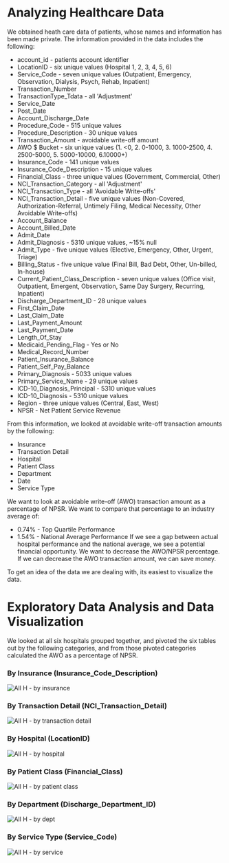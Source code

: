 # Analyzing Healthcare Data

We obtained heath care data of patients, whose names and information has been made private.  The information provided in the data includes the following:

* account_id - patients account identifier
* LocationID - six unique values (Hospital 1, 2, 3, 4, 5, 6)
* Service_Code - seven unique values (Outpatient, Emergency, Observation, Dialysis, Psych, Rehab, Inpatient)
* Transaction_Number
* TransactionType_Tdata - all 'Adjustment'
* Service_Date
* Post_Date
* Account_Discharge_Date
* Procedure_Code - 515 unique values
* Procedure_Description - 30 unique values
* Transaction_Amount - avoidable write-off amount
* AWO $ Bucket - six unique values (1. <0, 2. 0-1000, 3. 1000-2500, 4. 2500-5000, 5. 5000-10000, 6.10000+)
* Insurance_Code - 141 unique values
* Insurance_Code_Description - 15 unique values
* Financial_Class - three unique values (Government, Commercial, Other)
* NCI_Transaction_Category - all 'Adjustment'
* NCI_Transaction_Type - all 'Avoidable Write-offs'
* NCI_Transaction_Detail - five unique values (Non-Covered, Authorization-Referral, Untimely Filing, Medical Necessity, Other Avoidable Write-offs)
* Account_Balance
* Account_Billed_Date
* Admit_Date
* Admit_Diagnosis - 5310 unique values, ~15% null
* Admit_Type - five unique values (Elective, Emergency, Other, Urgent, Triage)
* Billing_Status - five unique value (Final Bill, Bad Debt, Other, Un-billed, In-house)
* Current_Patient_Class_Description - seven unique values (Office visit, Outpatient, Emergent, Observation, Same Day Surgery, Recurring, Inpatient)
* Discharge_Department_ID - 28 unique values
* First_Claim_Date
* Last_Claim_Date
* Last_Payment_Amount
* Last_Payment_Date
* Length_Of_Stay
* Medicaid_Pending_Flag - Yes or No
* Medical_Record_Number
* Patient_Insurance_Balance
* Patient_Self_Pay_Balance
* Primary_Diagnosis - 5033 unique values
* Primary_Service_Name - 29 unique values
* ICD-10_Diagnosis_Principal - 5310 unique values
* ICD-10_Diagnosis - 5310 unique values
* Region - three unique values (Central, East, West)
* NPSR - Net Patient Service Revenue

From this information, we looked at avoidable write-off transaction amounts by the following:
* Insurance
* Transaction Detail
* Hospital
* Patient Class
* Department
* Date
* Service Type

We want to look at avoidable write-off (AWO) transaction amount as a percentage of NPSR.  We want to compare that percentage to an industry average of:
* 0.74% - Top Quartile Performance
* 1.54% - National Average Performance
If we see a gap between actual hospital performance and the national average, we see a potential financial opportunity.  We want to decrease the AWO/NPSR percentage.  If we can decrease the AWO transaction amount, we can save money.

To get an idea of the data we are dealing with, its easiest to visualize the data.

# Exploratory Data Analysis and Data Visualization

We looked at all six hospitals grouped together, and pivoted the six tables out by the following categories, and from those pivoted categories calculated the AWO as a percentage of NPSR.

### By Insurance (Insurance_Code_Description)
![All H - by insurance](images/all_hospitals/all-insurance.png)

### By Transaction Detail (NCI_Transaction_Detail)
![All H - by transaction detail](images/all_hospitals/all-trans-det.png)

### By Hospital (LocationID)
![All H - by hospital](images/all_hospitals/all-loc.png)

### By Patient Class (Financial_Class)
![All H - by patient class](images/all_hospitals/all-fin-class.png)

### By Department (Discharge_Department_ID)
![All H - by dept](images/all_hospitals/all-dept.png)

### By Service Type (Service_Code)
![All H - by service](images/all_hospitals/all-serv-type.png)
